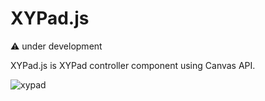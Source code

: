 # XYPad.js

:warning: under development

XYPad.js is XYPad controller component using Canvas API.

![xypad](https://user-images.githubusercontent.com/5305599/63904838-49be1f80-ca4d-11e9-99f1-e7a147132d1a.gif)
